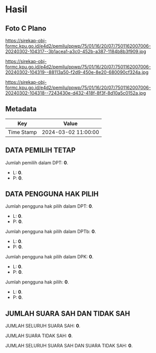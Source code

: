 # Hasil

## Foto C Plano

https://sirekap-obj-formc.kpu.go.id/e4d2/pemilu/ppwp/75/01/16/20/07/7501162007006-20240302-104317--3b1acea1-a3c0-452b-a387-1184b8b3f909.jpg

https://sirekap-obj-formc.kpu.go.id/e4d2/pemilu/ppwp/75/01/16/20/07/7501162007006-20240302-104319--88113a50-f2d9-450e-8e20-680090cf324a.jpg

https://sirekap-obj-formc.kpu.go.id/e4d2/pemilu/ppwp/75/01/16/20/07/7501162007006-20240302-104318--7243430e-d432-418f-8f3f-8d10a5c0152a.jpg


## Metadata

| Key        | Value               |
| ---------- | ------------------- |
| Time Stamp | 2024-03-02 11:00:00 |


## DATA PEMILIH TETAP

Jumlah pemilih dalam DPT: **0**.
 * L: **0**.
 * P: **0**.

## DATA PENGGUNA HAK PILIH

Jumlah pengguna hak pilih dalam DPT: **0**.
 * L: **0**.
 * P: **0**.

Jumlah pengguna hak pilih dalam DPTb: **0**.
 * L: **0**.
 * P: **0**.

Jumlah pengguna hak pilih dalam DPK: **0**.
 * L: **0**.
 * P: **0**.

Jumlah pengguna hak pilih: **0**.
 * L: **0**.
 * P: **0**.

## JUMLAH SUARA SAH DAN TIDAK SAH

JUMLAH SELURUH SUARA SAH: **0**.

JUMLAH SUARA TIDAK SAH: **0**.

JUMLAH SELURUH SUARA SAH DAN SUARA TIDAK SAH: **0**.


